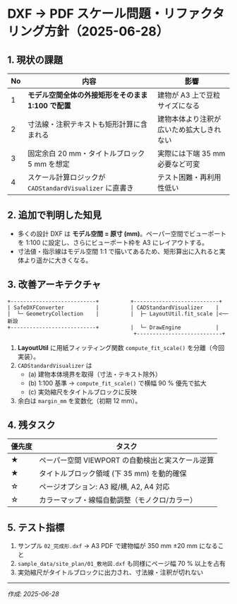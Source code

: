 # DXF → PDF スケール問題・リファクタリング方針（2025-06-28）

## 1. 現状の課題

| No | 内容                                         | 影響                          |
|----|--------------------------------------------|-----------------------------|
| 1  | **モデル空間全体の外接矩形をそのまま 1:100 で配置**    | 建物が A3 上で豆粒サイズになる        |
| 2  | 寸法線・注釈テキストも矩形計算に含まれる               | 建物本体より注釈が広いため拡大しきれない |
| 3  | 固定余白 20 mm・タイトルブロック 5 mm を想定           | 実際には下端 35 mm 必要など可変   |
| 4  | スケール計算ロジックが `CADStandardVisualizer` に直書き | テスト困難・再利用性低い           |

## 2. 追加で判明した知見

* 多くの設計 DXF は **モデル空間 = 原寸 (mm)**。ペーパー空間でビューポートを 1:100 に設定し、さらにビューポート枠を A3 にレイアウトする。
* 寸法値・指示線はモデル空間 1:1 で描いてあるため、矩形算出に入れると実体より遥かに大きくなる。

## 3. 改善アーキテクチャ

```
+---------------------------+          +---------------------------+
| SafeDXFConverter          |          | CADStandardVisualizer    |
|  └─ GeometryCollection    |          |  ├─ LayoutUtil.fit_scale |<── 新設
+---------------------------+          |  └─ DrawEngine           |
                                        +---------------------------+
```

1. **LayoutUtil** に用紙フィッティング関数 `compute_fit_scale()` を分離（今回実装）。
2. `CADStandardVisualizer` は
   * (a) 建物本体境界を取得（寸法・テキスト除外）
   * (b) 1:100 基準 → `compute_fit_scale()` で横幅 90 % 優先で拡大
   * (c) 実効縮尺をタイトルブロックに反映
3. 余白は `margin_mm` を変数化（初期 12 mm）。

## 4. 残タスク

| 優先度 | タスク                                    |
|--------|----------------------------------------|
| ★      | ペーパー空間 VIEWPORT の自動検出と実スケール逆算 |
| ★      | タイトルブロック領域 (下 35 mm) を動的確保      |
| ☆      | ページオプション: A3 縦/横, A2, A4 対応        |
| ☆      | カラーマップ・線幅自動調整（モノクロ/カラー）          |

## 5. テスト指標

1. サンプル `02_完成形.dxf` → A3 PDF で建物幅が 350 mm ±20 mm になること
2. `sample_data/site_plan/01_敷地図.dxf` も同様にページ幅 70 % 以上を占有
3. 実効縮尺がタイトルブロックに出力され、寸法線・注釈が切れない

---
*作成: 2025-06-28* 